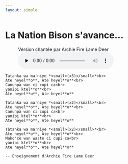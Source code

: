 ```yaml
---
layout: simple
---
```


# La Nation Bison s'avance…

<!-- pyml disable-next-line no-inline-html -->
<figure class="no-print">
    <figcaption>Version chantée par Archie Fire Lame Deer</figcaption>
    <audio controls preload="none" src="audio/archie_fire_lame_deer-la-nation-bison-s-avance.opus"></audio>
</figure>

```{pull-quote}
Tȧtanka wa ma'niye *<small>(x3)</small>*<br>
Ate heyel**o**, Ate heyel**o**<br>
Canunpa wan ci cupi ca<br>
yanipi ktel**o**<br>
Ate heyel**o**, Ate heyel**o**

Tȧtanka wa ma'niye *<small>(x2)</small>*<br>
Ate heyel**o**, Ate heyel**o**<br>
Canunpa wan ci cupi ca<br>
yanipi ktel**o**<br>
Ate heyel**o**, Ate heyel**o**

Tȧtanka wa ma'niye *<small>(x2)</small>*<br>
Ate heyel**o**, Ate heyel**o**<br>
Mako'ce wan waste ci cupi ca<br>
yanipi ktel**o**<br>
Ate heyel**o**, Ate heyel**o**

-- Enseignement d'Archie Fire Lame Deer
```

```{include} _note-lakota.md
```
